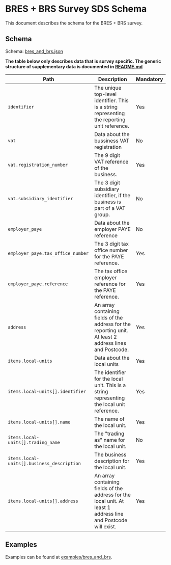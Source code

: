 # BRES + BRS Survey SDS Schema

This document describes the schema for the BRES + BRS survey.

## Schema

Schema: [bres_and_brs.json](/schemas/bres_and_brs.json)

**The table below only describes data that is survey specific. The generic structure of supplementary data is documented in [README.md](/docs/README.md)**

| Path                                       | Description                                                                                                     | Mandatory |
|--------------------------------------------|-----------------------------------------------------------------------------------------------------------------|-----------|
| `identifier`                               | The unique top-level identifier. This is a string representing the reporting unit reference.                    | Yes       |
| `vat`                                      | Data about the bussiness VAT registration                                                                       | No        |
| `vat.registration_number`                  | The 9 digit VAT reference of the business.                                                                      | Yes       |
| `vat.subsidiary_identifier`                | The 3 digit subsidiary identifier, if the business is part of a VAT group.                                      | No        |
| `employer_paye`                            | Data about the employer PAYE reference                                                                          | No        |
| `employer_paye.tax_office_number`          | The 3 digit tax office number for the PAYE reference.                                                           | Yes       |
| `employer_paye.reference`                  | The tax office employer reference for the PAYE reference.                                                       | Yes       |
| `address`                                  | An array containing fields of the address for the reporting unit. At least 2 address lines and Postcode.        | Yes       |
| `items.local-units`                        | Data about the local units                                                                                      | Yes       |
| `items.local-units[].identifier`           | The identifier for the local unit. This is a string representing the local unit reference.                      | Yes       |
| `items.local-units[].name`                 | The name of the local unit.                                                                                     | Yes       |
| `items.local-units[].trading_name`         | The "trading as" name for the local unit.                                                                       | No        |
| `items.local-units[].business_description` | The business description for the local unit.                                                                    | Yes       |
| `items.local-units[].address`              | An array containing fields of the address for the local unit. At least 1 address line and Postcode will exist.  | Yes       |

## Examples

Examples can be found at [examples/bres_and_brs](/examples/bres_and_brs).

